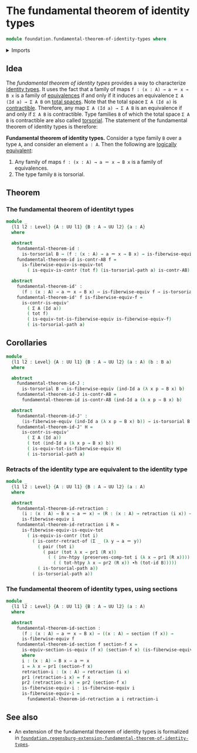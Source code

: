 # The fundamental theorem of identity types

```agda
module foundation.fundamental-theorem-of-identity-types where
```

<details><summary>Imports</summary>

```agda
open import foundation.dependent-pair-types
open import foundation.universe-levels

open import foundation-core.contractible-types
open import foundation-core.equivalences
open import foundation-core.functoriality-dependent-pair-types
open import foundation-core.homotopies
open import foundation-core.identity-types
open import foundation-core.retractions
open import foundation-core.sections
open import foundation-core.torsorial-type-families
```

</details>

## Idea

The _fundamental theorem of identity types_ provides a way to characterize
[identity types](foundation-core.identity-types.md). It uses the fact that a
family of maps `f : (x : A) → a ＝ x → B x` is a family of
[equivalences](foundation-core.equivalences.md) if and only if it induces an
equivalence `Σ A (Id a) → Σ A B` on
[total spaces](foundation.dependent-pair-types.md). Note that the total space
`Σ A (Id a)` is [contractible](foundation-core.contractible-types.md).
Therefore, any map `Σ A (Id a) → Σ A B` is an equivalence if and only if `Σ A B`
is contractible. Type families `B` of which the total space `Σ A B` is
contractible are also called
[torsorial](foundation-core.torsorial-type-families.md). The statement of the
fundamental theorem of identity types is therefore:

**Fundamental theorem of identity types.** Consider a type family `B` over a
type `A`, and consider an element `a : A`. Then the following are
[logically equivalent](foundation-core.logical-equivalences.md):

1. Any family of maps `f : (x : A) → a ＝ x → B x` is a family of equivalences.
2. The type family `B` is torsorial.

## Theorem

### The fundamental theorem of identityt types

```agda
module _
  {l1 l2 : Level} {A : UU l1} {B : A → UU l2} {a : A}
  where

  abstract
    fundamental-theorem-id :
      is-torsorial B → (f : (x : A) → a ＝ x → B x) → is-fiberwise-equiv f
    fundamental-theorem-id is-contr-AB f =
      is-fiberwise-equiv-is-equiv-tot
        ( is-equiv-is-contr (tot f) (is-torsorial-path a) is-contr-AB)

  abstract
    fundamental-theorem-id' :
      (f : (x : A) → a ＝ x → B x) → is-fiberwise-equiv f → is-torsorial B
    fundamental-theorem-id' f is-fiberwise-equiv-f =
      is-contr-is-equiv'
        ( Σ A (Id a))
        ( tot f)
        ( is-equiv-tot-is-fiberwise-equiv is-fiberwise-equiv-f)
        ( is-torsorial-path a)
```

## Corollaries

```agda
module _
  {l1 l2 : Level} {A : UU l1} {B : A → UU l2} (a : A) (b : B a)
  where

  abstract
    fundamental-theorem-id-J :
      is-torsorial B → is-fiberwise-equiv (ind-Id a (λ x p → B x) b)
    fundamental-theorem-id-J is-contr-AB =
      fundamental-theorem-id is-contr-AB (ind-Id a (λ x p → B x) b)

  abstract
    fundamental-theorem-id-J' :
      (is-fiberwise-equiv (ind-Id a (λ x p → B x) b)) → is-torsorial B
    fundamental-theorem-id-J' H =
      is-contr-is-equiv'
        ( Σ A (Id a))
        ( tot (ind-Id a (λ x p → B x) b))
        ( is-equiv-tot-is-fiberwise-equiv H)
        ( is-torsorial-path a)
```

### Retracts of the identity type are equivalent to the identity type

```agda
module _
  {l1 l2 : Level} {A : UU l1} {B : A → UU l2} (a : A)
  where

  abstract
    fundamental-theorem-id-retraction :
      (i : (x : A) → B x → a ＝ x) → (R : (x : A) → retraction (i x)) →
      is-fiberwise-equiv i
    fundamental-theorem-id-retraction i R =
      is-fiberwise-equiv-is-equiv-tot
        ( is-equiv-is-contr (tot i)
          ( is-contr-retract-of (Σ _ (λ y → a ＝ y))
            ( pair (tot i)
              ( pair (tot λ x → pr1 (R x))
                ( ( inv-htpy (preserves-comp-tot i (λ x → pr1 (R x)))) ∙h
                  ( ( tot-htpy λ x → pr2 (R x)) ∙h (tot-id B)))))
            ( is-torsorial-path a))
          ( is-torsorial-path a))
```

### The fundamental theorem of identity types, using sections

```agda
module _
  {l1 l2 : Level} {A : UU l1} {B : A → UU l2} (a : A)
  where

  abstract
    fundamental-theorem-id-section :
      (f : (x : A) → a ＝ x → B x) → ((x : A) → section (f x)) →
      is-fiberwise-equiv f
    fundamental-theorem-id-section f section-f x =
      is-equiv-section-is-equiv (f x) (section-f x) (is-fiberwise-equiv-i x)
      where
      i : (x : A) → B x → a ＝ x
      i = λ x → pr1 (section-f x)
      retraction-i : (x : A) → retraction (i x)
      pr1 (retraction-i x) = f x
      pr2 (retraction-i x) = pr2 (section-f x)
      is-fiberwise-equiv-i : is-fiberwise-equiv i
      is-fiberwise-equiv-i =
        fundamental-theorem-id-retraction a i retraction-i
```

## See also

- An extension of the fundamental theorem of identity types is formalized in
  [`foundation.regensburg-extension-fundamental-theorem-of-identity-types`](foundation.regensburg-extension-fundamental-theorem-of-identity-types.md).
